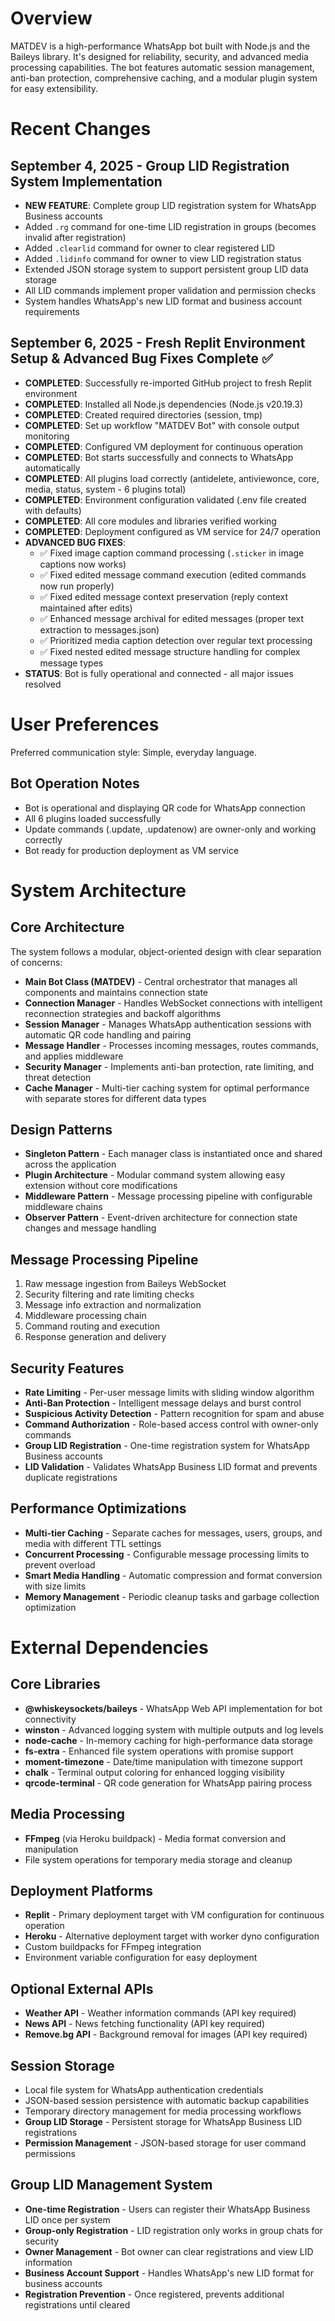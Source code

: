 # Overview

MATDEV is a high-performance WhatsApp bot built with Node.js and the Baileys library. It's designed for reliability, security, and advanced media processing capabilities. The bot features automatic session management, anti-ban protection, comprehensive caching, and a modular plugin system for easy extensibility.

# Recent Changes

## September 4, 2025 - Group LID Registration System Implementation
- **NEW FEATURE**: Complete group LID registration system for WhatsApp Business accounts
- Added `.rg` command for one-time LID registration in groups (becomes invalid after registration)
- Added `.clearlid` command for owner to clear registered LID
- Added `.lidinfo` command for owner to view LID registration status
- Extended JSON storage system to support persistent group LID data storage
- All LID commands implement proper validation and permission checks
- System handles WhatsApp's new LID format and business account requirements

## September 6, 2025 - Fresh Replit Environment Setup & Advanced Bug Fixes Complete ✅
- **COMPLETED**: Successfully re-imported GitHub project to fresh Replit environment
- **COMPLETED**: Installed all Node.js dependencies (Node.js v20.19.3)
- **COMPLETED**: Created required directories (session, tmp)
- **COMPLETED**: Set up workflow "MATDEV Bot" with console output monitoring
- **COMPLETED**: Configured VM deployment for continuous operation
- **COMPLETED**: Bot starts successfully and connects to WhatsApp automatically
- **COMPLETED**: All plugins load correctly (antidelete, antiviewonce, core, media, status, system - 6 plugins total)
- **COMPLETED**: Environment configuration validated (.env file created with defaults)
- **COMPLETED**: All core modules and libraries verified working
- **COMPLETED**: Deployment configured as VM service for 24/7 operation
- **ADVANCED BUG FIXES**: 
  - ✅ Fixed image caption command processing (`.sticker` in image captions now works)
  - ✅ Fixed edited message command execution (edited commands now run properly)
  - ✅ Fixed edited message context preservation (reply context maintained after edits)
  - ✅ Enhanced message archival for edited messages (proper text extraction to messages.json)
  - ✅ Prioritized media caption detection over regular text processing
  - ✅ Fixed nested edited message structure handling for complex message types
- **STATUS**: Bot is fully operational and connected - all major issues resolved

# User Preferences

Preferred communication style: Simple, everyday language.

## Bot Operation Notes
- Bot is operational and displaying QR code for WhatsApp connection
- All 6 plugins loaded successfully 
- Update commands (.update, .updatenow) are owner-only and working correctly
- Bot ready for production deployment as VM service

# System Architecture

## Core Architecture
The system follows a modular, object-oriented design with clear separation of concerns:

- **Main Bot Class (MATDEV)** - Central orchestrator that manages all components and maintains connection state
- **Connection Manager** - Handles WebSocket connections with intelligent reconnection strategies and backoff algorithms
- **Session Manager** - Manages WhatsApp authentication sessions with automatic QR code handling and pairing
- **Message Handler** - Processes incoming messages, routes commands, and applies middleware
- **Security Manager** - Implements anti-ban protection, rate limiting, and threat detection
- **Cache Manager** - Multi-tier caching system for optimal performance with separate stores for different data types

## Design Patterns
- **Singleton Pattern** - Each manager class is instantiated once and shared across the application
- **Plugin Architecture** - Modular command system allowing easy extension without core modifications
- **Middleware Pattern** - Message processing pipeline with configurable middleware chains
- **Observer Pattern** - Event-driven architecture for connection state changes and message handling

## Message Processing Pipeline
1. Raw message ingestion from Baileys WebSocket
2. Security filtering and rate limiting checks
3. Message info extraction and normalization
4. Middleware processing chain
5. Command routing and execution
6. Response generation and delivery

## Security Features
- **Rate Limiting** - Per-user message limits with sliding window algorithm
- **Anti-Ban Protection** - Intelligent message delays and burst control
- **Suspicious Activity Detection** - Pattern recognition for spam and abuse
- **Command Authorization** - Role-based access control with owner-only commands
- **Group LID Registration** - One-time registration system for WhatsApp Business accounts
- **LID Validation** - Validates WhatsApp Business LID format and prevents duplicate registrations

## Performance Optimizations
- **Multi-tier Caching** - Separate caches for messages, users, groups, and media with different TTL settings
- **Concurrent Processing** - Configurable message processing limits to prevent overload
- **Smart Media Handling** - Automatic compression and format conversion with size limits
- **Memory Management** - Periodic cleanup tasks and garbage collection optimization

# External Dependencies

## Core Libraries
- **@whiskeysockets/baileys** - WhatsApp Web API implementation for bot connectivity
- **winston** - Advanced logging system with multiple outputs and log levels
- **node-cache** - In-memory caching for high-performance data storage
- **fs-extra** - Enhanced file system operations with promise support
- **moment-timezone** - Date/time manipulation with timezone support
- **chalk** - Terminal output coloring for enhanced logging visibility
- **qrcode-terminal** - QR code generation for WhatsApp pairing process

## Media Processing
- **FFmpeg** (via Heroku buildpack) - Media format conversion and manipulation
- File system operations for temporary media storage and cleanup

## Deployment Platforms
- **Replit** - Primary deployment target with VM configuration for continuous operation
- **Heroku** - Alternative deployment target with worker dyno configuration
- Custom buildpacks for FFmpeg integration
- Environment variable configuration for easy deployment

## Optional External APIs
- **Weather API** - Weather information commands (API key required)
- **News API** - News fetching functionality (API key required)
- **Remove.bg API** - Background removal for images (API key required)

## Session Storage
- Local file system for WhatsApp authentication credentials
- JSON-based session persistence with automatic backup capabilities
- Temporary directory management for media processing workflows
- **Group LID Storage** - Persistent storage for WhatsApp Business LID registrations
- **Permission Management** - JSON-based storage for user command permissions

## Group LID Management System
- **One-time Registration** - Users can register their WhatsApp Business LID once per system
- **Group-only Registration** - LID registration only works in group chats for security
- **Owner Management** - Bot owner can clear registrations and view LID information
- **Business Account Support** - Handles WhatsApp's new LID format for business accounts
- **Registration Prevention** - Once registered, prevents additional registrations until cleared